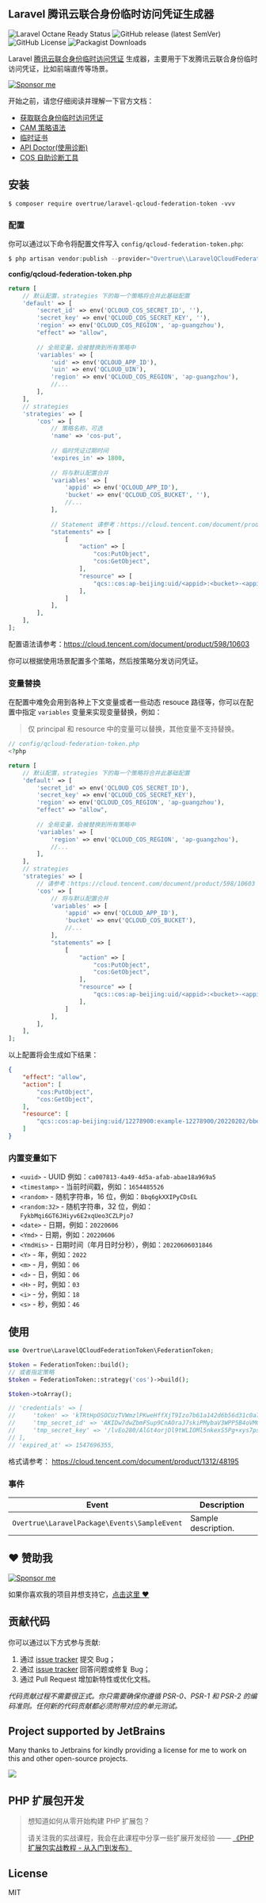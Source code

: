 Laravel 腾讯云联合身份临时访问凭证生成器
---

![Laravel Octane Ready Status](https://img.shields.io/badge/Octance-ready-green?style=flat-square)
![GitHub release (latest SemVer)](https://img.shields.io/github/v/release/overtrue/laravel-qcloud-federation-token?style=flat-square)
![GitHub License](https://img.shields.io/github/license/overtrue/laravel-qcloud-federation-token?style=flat-square)
![Packagist Downloads](https://img.shields.io/packagist/dt/overtrue/laravel-qcloud-federation-token?style=flat-square)

Laravel [腾讯云联合身份临时访问凭证](https://cloud.tencent.com/document/product/1312/48195) 生成器，主要用于下发腾讯云联合身份临时访问凭证，比如前端直传等场景。

[![Sponsor me](https://github.com/overtrue/overtrue/blob/master/sponsor-me-button-s.svg?raw=true)](https://github.com/sponsors/overtrue)

开始之前，请您仔细阅读并理解一下官方文档：

- [获取联合身份临时访问凭证](https://cloud.tencent.com/document/product/1312/48195)
- [CAM 策略语法](https://cloud.tencent.com/document/product/598/10603)
- [临时证书](https://cloud.tencent.com/document/api/1312/48198#Credentials)
- [API Doctor(使用诊断)](https://console.cloud.tencent.com/api/diagnosis)
- [COS 自助诊断工具](https://console.cloud.tencent.com/cos/diagnose)

## 安装

```shell
$ composer require overtrue/laravel-qcloud-federation-token -vvv
```

### 配置

你可以通过以下命令将配置文件写入 `config/qcloud-federation-token.php`:

```php
$ php artisan vendor:publish --provider="Overtrue\\LaravelQCloudFederationToken\\QCloudFederationTokenServiceProvider"
```

**config/qcloud-federation-token.php**

```php
return [
    // 默认配置，strategies 下的每一个策略将合并此基础配置
    'default' => [
        'secret_id' => env('QCLOUD_COS_SECRET_ID', ''),
        'secret_key' => env('QCLOUD_COS_SECRET_KEY', ''),
        'region' => env('QCLOUD_COS_REGION', 'ap-guangzhou'),
        "effect" => "allow",
        
        // 全局变量，会被替换到所有策略中
        'variables' => [
            'uid' => env('QCLOUD_APP_ID'),
            'uin' => env('QCLOUD_UIN'),
            'region' => env('QCLOUD_COS_REGION', 'ap-guangzhou'),
            //...
        ],
    ],
    // strategies
    'strategies' => [
        'cos' => [
            // 策略名称，可选
            'name' => 'cos-put',
            
            // 临时凭证过期时间
            'expires_in' => 1800,
            
            // 将与默认配置合并
            'variables' => [
                'appid' => env('QCLOUD_APP_ID'),
                'bucket' => env('QCLOUD_COS_BUCKET', ''),
                //...
            ],
            
            // Statement 请参考：https://cloud.tencent.com/document/product/598/10603
            "statements" => [
                [
                    "action" => [
                        "cos:PutObject",
                        "cos:GetObject",
                    ],
                    "resource" => [
                        "qcs::cos:ap-beijing:uid/<appid>:<bucket>-<appid>/<date>/<uuid>/*",
                    ],
                ]
            ],
        ],
    ],
];
```


配置语法请参考：https://cloud.tencent.com/document/product/598/10603

你可以根据使用场景配置多个策略，然后按策略分发访问凭证。

### 变量替换

在配置中难免会用到各种上下文变量或者一些动态 resouce 路径等，你可以在配置中指定 `variables` 变量来实现变量替换，例如：

> 仅 principal 和 resource 中的变量可以替换，其他变量不支持替换。

```php
// config/qcloud-federation-token.php
<?php

return [
    // 默认配置，strategies 下的每一个策略将合并此基础配置
    'default' => [
        'secret_id' => env('QCLOUD_COS_SECRET_ID'),
        'secret_key' => env('QCLOUD_COS_SECRET_KEY'),
        'region' => env('QCLOUD_COS_REGION', 'ap-guangzhou'),
        "effect" => "allow",
        
        // 全局变量，会被替换到所有策略中
        'variables' => [
            'region' => env('QCLOUD_COS_REGION', 'ap-guangzhou'),
            //...
        ],
    ],
    // strategies
    'strategies' => [
        // 请参考：https://cloud.tencent.com/document/product/598/10603
        'cos' => [
            // 将与默认配置合并
            'variables' => [
                'appid' => env('QCLOUD_APP_ID'),
                'bucket' => env('QCLOUD_COS_BUCKET'),
                //...
            ],
            "statements" => [
                [
                    "action" => [
                        "cos:PutObject",
                        "cos:GetObject",
                    ],
                    "resource" => [
                        "qcs::cos:ap-beijing:uid/<appid>:<bucket>-<appid>/<date>/<uuid>/*",
                    ],
                ]
            ],
        ],
    ],
];
```

以上配置将会生成如下结果：

```json
{
    "effect": "allow",
    "action": [
        "cos:PutObject",
        "cos:GetObject",
    ],
    "resource": [
        "qcs::cos:ap-beijing:uid/12278900:example-12278900/20220202/bbeae9bb-d650-46f9-aab3-f4171a1bfdea/*"
    ]
}
```

### 内置变量如下

- `<uuid>` - UUID 例如：`ca007813-4a49-4d5a-afab-abae18a969a5`
- `<timestamp>` - 当前时间戳，例如：`1654485526`
- `<random>` - 随机字符串，16 位，例如：`Bbq6gkXXIPyCDsEL`
- `<random:32>` - 随机字符串，32 位，例如：`FykbMqi6GT6JHiyv6E2xqUeo3CZLPjo7`
- `<date>` - 日期，例如：`20220606`
- `<Ymd>` - 日期，例如：`20220606`
- `<YmdHis>` - 日期时间（年月日时分秒），例如：`20220606031846`
- `<Y>` - 年，例如：`2022`
- `<m>` - 月，例如：`06`
- `<d>` - 日，例如：`06`
- `<H>` - 时，例如：`03`
- `<i>` - 分，例如：`18`
- `<s>` - 秒，例如：`46`

## 使用

```php
use Overtrue\LaravelQCloudFederationToken\FederationToken;

$token = FederationToken::build();
// 或者指定策略
$token = FederationToken::strategy('cos')->build();

$token->toArray();

// 'credentials' => [
//     'token' => 'kTRtHpOSOCUzTVWmzlPKweHffXjT9Izo7b61a142d6b56d31c0a7ace4d22bcff3zpbsXKTIrCo43dRRh7bDIKE1ZOE1KRYHEm0KNLjWG_aSF63YoQWchg',
//     'tmp_secret_id' => 'AKIDw7dwZbmFSup9CnAOraJ7skiPMybaV3WPP5B4oVMCIL5kLyphV_3IyAHFJ5QMCjE6',
//     'tmp_secret_key' => '/lvEo280/AlGt4orjDl9tWLIOMl5nkexS5Pg+xys7ps=',
// ],
// 'expired_at' => 1547696355,
```

格式请参考： https://cloud.tencent.com/document/product/1312/48195

### 事件

| **Event**                                    | **Description**     |
|----------------------------------------------|---------------------|
| `Overtrue\LaravelPackage\Events\SampleEvent` | Sample description. |

## :heart: 赞助我

[![Sponsor me](https://github.com/overtrue/overtrue/blob/master/sponsor-me.svg?raw=true)](https://github.com/sponsors/overtrue)

如果你喜欢我的项目并想支持它，[点击这里 :heart:](https://github.com/sponsors/overtrue)

## 贡献代码

你可以通过以下方式参与贡献:

1. 通过 [issue tracker](https://github.com/overtrue/laravel-package/issues) 提交 Bug；
2. 通过 [issue tracker](https://github.com/overtrue/laravel-package/issues) 回答问题或修复 Bug；
3. 通过 Pull Request 增加新特性或优化文档。

_代码贡献过程不需要很正式。你只需要确保你遵循 PSR-0、PSR-1 和 PSR-2 的编码准则。任何新的代码贡献都必须附带对应的单元测试。_

## Project supported by JetBrains

Many thanks to Jetbrains for kindly providing a license for me to work on this and other open-source projects.

[![](https://resources.jetbrains.com/storage/products/company/brand/logos/jb_beam.svg)](https://www.jetbrains.com/?from=https://github.com/overtrue)

## PHP 扩展包开发

> 想知道如何从零开始构建 PHP 扩展包？
>
> 请关注我的实战课程，我会在此课程中分享一些扩展开发经验 —— [《PHP 扩展包实战教程 - 从入门到发布》](https://learnku.com/courses/creating-package)

## License

MIT
